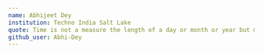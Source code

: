 ```yaml
---
name: Abhijeet Dey
institution: Techno India Salt Lake
quote: Time is not a measure the length of a day or month or year but more a measure of what you have accomplished.
github_user: Abhi-Dey
---
```

